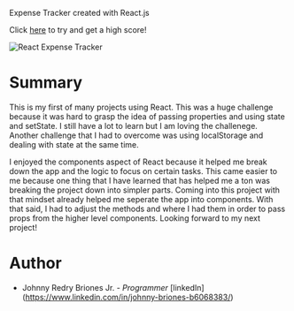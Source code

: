 Expense Tracker created with React.js

Click [here](https://jbri91.github.io/snakeGame/) to try and get a high score!

![React Expense Tracker](.src/readmeScreenshot.png)

# Summary

This is my first of many projects using React. This was a huge challenge because it was hard to grasp the idea of passing properties and using state and setState. I still have a lot to learn but I am loving the challenege. Another challenge that I had to overcome was using localStorage and dealing with state at the same time.

I enjoyed the components aspect of React because it helped me break down the app and the logic to focus on certain tasks. This came easier to me because one thing that I have learned that has helped me a ton was breaking the project down into simpler parts. Coming into this project with that mindset already helped me seperate the app into components. With that said, I had to adjust the methods and where I had them in order to pass props from the higher level components. Looking forward to my next project!


# Author
* Johnny Redry Briones Jr. - *Programmer*
[linkedIn] (https://www.linkedin.com/in/johnny-briones-b6068383/)